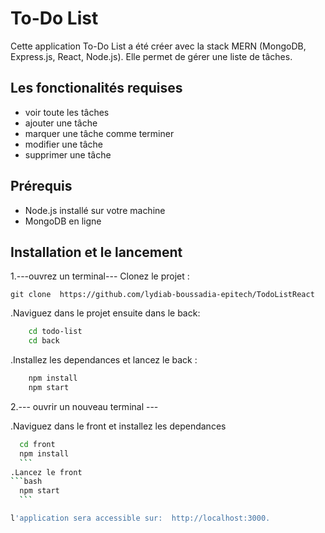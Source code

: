 # To-Do List
Cette application To-Do List a été créer avec la stack MERN (MongoDB, Express.js, React, Node.js). Elle permet de gérer une liste de tâches.
## Les fonctionalités requises
- voir toute les tâches
- ajouter une tâche
- marquer une tâche comme terminer
- modifier une tâche
- supprimer une tâche
## Prérequis
- Node.js installé sur votre machine
- MongoDB en ligne

## Installation et le lancement
1.---ouvrez un terminal---
Clonez le projet :

`git clone  https://github.com/lydiab-boussadia-epitech/TodoListReact`

.Naviguez dans le projet ensuite dans le back:
```bash
    cd todo-list
    cd back
```

.Installez les dependances et lancez le back :
 ```bash
     npm install
     npm start
 ```
    
2.--- ouvrir un nouveau terminal ---

.Naviguez dans le front et installez les dependances
  ```bash
    cd front
    npm install
    ```
.Lancez le front
  ```bash
    npm start
    ```

l'application sera accessible sur:  http://localhost:3000.
